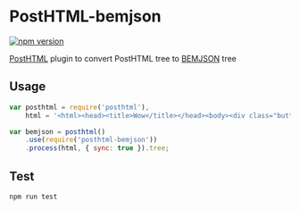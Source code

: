 # PostHTML-bemjson
[![npm version](https://badge.fury.io/js/posthtml-bemjson.svg)](http://badge.fury.io/js/posthtml-bemjson)

[PostHTML](https://github.com/posthtml/posthtml) plugin to convert PostHTML tree to [BEMJSON](https://en.bem.info/technology/bemjson/v2/bemjson/) tree

## Usage

```js
var posthtml = require('posthtml'),
    html = '<html><head><title>Wow</title></head><body><div class="button"><div class="button__text">Text</div></div></body></html>';

var bemjson = posthtml()
    .use(require('posthtml-bemjson'))
    .process(html, { sync: true }).tree;
```

## Test

```
npm run test
```


